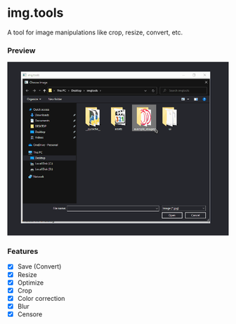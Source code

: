 # img.tools
A tool for image manipulations like crop, resize, convert, etc.

### Preview
![img.tools showcase gif](assets/showcase.gif)

### Features
- [x] Save (Convert)
- [x] Resize
- [x] Optimize
- [x] Crop
- [x] Color correction
- [x] Blur
- [x] Censore
